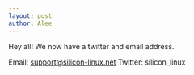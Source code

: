 ```yaml
---
layout: post
author: Alee
---
```

Hey all! We now have a twitter and email address.

Email: support@silicon-linux.net
Twitter: silicon_linux
